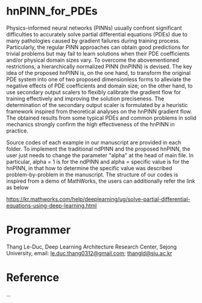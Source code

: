# hnPINN_for_PDEs
Physics-informed neural networks (PINNs) usually confront significant difficulties to accurately solve partial differential equations (PDEs) due to many pathologies caused by gradient failures during training process. Particularly, the regular PINN approaches can obtain good predictions for trivial problems but may fail to learn solutions when their PDE coefficients and/or physical domain sizes vary. To overcome the abovementioned restrictions, a hierarchically normalized PINN (hnPINN) is devised. The key idea of the proposed hnPINN is, on the one hand, to transform the original PDE system into one of two proposed dimensionless forms to alleviate the negative effects of PDE coefficients and domain size; on the other hand, to use secondary output scalers to flexibly calibrate the gradient flow for training effectively and improving the solution preciseness. The determination of the secondary output scaler is formulated by a heuristic framework inspired from theoretical analyses on the hnPINN gradient flow. The obtained results from some typical PDEs and common problems in solid mechanics strongly confirm the high effectiveness of the hnPINN in practice.

Source codes of each example in our manuscript are provided in each folder. To implement the traditional ndPINN and the proposed hnPINN, the user just needs to change the parameter "alpha" at the head of main file. In particular, alpha = 1 is for the ndPINN and alpha = specific value is for the hnPINN, in that how to determine the specific value was described problem-by-problem in the manuscript. The structure of our codes is inspired from a demo of MathWorks, the users can additionally refer the link as below

https://kr.mathworks.com/help/deeplearning/ug/solve-partial-differential-equations-using-deep-learning.html

# Programmer
Thang Le-Duc, Deep Learning Architecture Research Center, Sejong University, email: le.duc.thang0312@gmail.com; thangld@sju.ac.kr

# Reference
...
